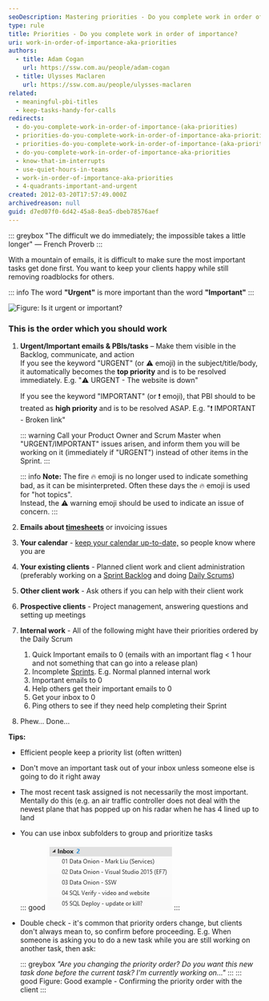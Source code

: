 ```yaml
---
seoDescription: Mastering priorities - Do you complete work in order of importance? Learn how to prioritize tasks effectively by following a structured approach.
type: rule
title: Priorities - Do you complete work in order of importance?
uri: work-in-order-of-importance-aka-priorities
authors:
  - title: Adam Cogan
    url: https://ssw.com.au/people/adam-cogan
  - title: Ulysses Maclaren
    url: https://ssw.com.au/people/ulysses-maclaren
related:
  - meaningful-pbi-titles
  - keep-tasks-handy-for-calls
redirects:
  - do-you-complete-work-in-order-of-importance-(aka-priorities)
  - priorities-do-you-complete-work-in-order-of-importance-aka-priorities
  - priorities-do-you-complete-work-in-order-of-importance-(aka-priorities)
  - do-you-complete-work-in-order-of-importance-aka-priorities
  - know-that-im-interrupts
  - use-quiet-hours-in-teams
  - work-in-order-of-importance-aka-priorities
  - 4-quadrants-important-and-urgent 
created: 2012-03-20T17:57:49.000Z
archivedreason: null
guid: d7ed07f0-6d42-45a8-8ea5-dbeb78576aef
---
```


::: greybox
"The difficult we do immediately; the impossible takes a little longer"
— French Proverb
:::

With a mountain of emails, it is difficult to make sure the most important tasks get done first. You want to keep your clients happy while still removing roadblocks for others.

<!--endintro-->

::: info
The word **"Urgent"** is more important than the word **"Important"**
:::

![Figure: Is it urgent or important?](Urgent-or-Important.jpg)

### This is the order which you should work

1. **Urgent/Important emails & PBIs/tasks** – Make them visible in the Backlog, communicate, and action  
   If you see the keyword "URGENT" (or ⚠️ emoji) in the subject/title/body, it automatically becomes the **top priority** and is to be resolved immediately.
   E.g. "⚠️ URGENT - The website is down"

   If you see the keyword "IMPORTANT" (or ❗ emoji), that PBI should to be treated as **high priority** and is to be resolved ASAP.
   E.g. "❗️ IMPORTANT - Broken link"

   ::: warning
   Call your Product Owner and Scrum Master when "URGENT/IMPORTANT" issues arisen, and inform them you will be working on it (immediately if "URGENT") instead of other items in the Sprint.
   :::

   ::: info
   **Note:** The fire 🔥 emoji is no longer used to indicate something bad, as it can be misinterpreted.
   Often these days the 🔥 emoji is used for "hot topics".  
    Instead, the ⚠️ warning emoji should be used to indicate an issue of concern.
   :::

2. **Emails about [timesheets](/do-you-know-how-important-timesheets-are)** or invoicing issues
3. **Your calendar** - [keep your calendar up-to-date,](/calendar-does-your-calendar-always-accurately-show-where-you-are) so people know where you are
4. **Your existing clients** - Planned client work and client administration (preferably working on a [Sprint Backlog](/do-you-know-how-to-manage-the-product-backlog) and doing [Daily Scrums](/methodology-daily-scrums))
5. **Other client work** - Ask others if you can help with their client work
6. **Prospective clients** - Project management, answering questions and setting up meetings
7. **Internal work** - All of the following might have their priorities ordered by the Daily Scrum

   1. Quick Important emails to 0 (emails with an important flag &lt; 1 hour and not something that can go into a release plan)
   2. Incomplete [Sprints](/what-happens-at-a-sprint-planning-meeting). E.g. Normal planned internal work
   3. Important emails to 0
   4. Help others get their important emails to 0
   5. Get your inbox to 0
   6. Ping others to see if they need help completing their Sprint

8. Phew... Done...

**Tips:**

* Efficient people keep a priority list (often written)
* Don't move an important task out of your inbox unless someone else is going to do it right away
* The most recent task assigned is not necessarily the most important. Mentally do this (e.g. an air traffic controller does not deal with the newest plane that has popped up on his radar when he has 4 lined up to land
* You can use inbox subfolders to group and prioritize tasks

  ::: good
  ![Figure: Group by subfolders under your inbox](subfolders.png)
  :::

* Double check - it's common that priority orders change, but clients don't always mean to, so confirm before proceeding.
  E.g. When someone is asking you to do a new task while you are still working on another task, then ask:

  ::: greybox
  _"Are you changing the priority order? Do you want this new task done before the current task? I'm currently working on..."_
  :::
  ::: good
  Figure: Good example - Confirming the priority order with the client
  :::
